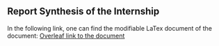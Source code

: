 ## Report Synthesis of the Internship

In the following link, one can find the modifiable LaTex document of the document: 
[Overleaf link to the document](https://www.overleaf.com/18623409rvmbkmwwnhdb#/70140991/)
